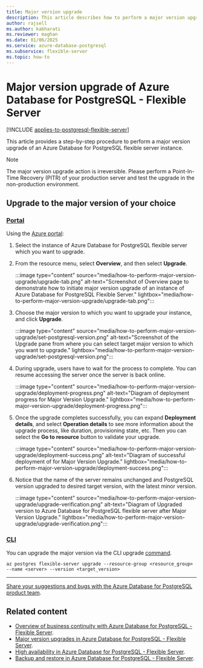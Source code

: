 ```yaml
---
title: Major version upgrade
description: This article describes how to perform a major version upgrade in an Azure Database for PostgreSQL flexible server.
author: rajsell
ms.author: kabharati
ms.reviewer: maghan
ms.date: 01/06/2025
ms.service: azure-database-postgresql
ms.subservice: flexible-server
ms.topic: how-to
---
```


# Major version upgrade of Azure Database for PostgreSQL - Flexible Server

[!INCLUDE [applies-to-postgresql-flexible-server](~/reusable-content/ce-skilling/azure/includes/postgresql/includes/applies-to-postgresql-flexible-server.md)]

This article provides a step-by-step procedure to perform a major version upgrade of an Azure Database for PostgreSQL flexible server instance.

> [!NOTE]  
> The major version upgrade action is irreversible. Please perform a Point-In-Time Recovery (PITR) of your production server and test the upgrade in the non-production environment.

## Upgrade to the major version of your choice

### [Portal](#tab/portal)

Using the [Azure portal](https://portal.azure.com/):

1. Select the instance of Azure Database for PostgreSQL flexible server which you want to upgrade.

2. From the resource menu, select **Overview**, and then select **Upgrade**.
   
   :::image type="content" source="media/how-to-perform-major-version-upgrade/upgrade-tab.png" alt-text="Screenshot of Overview page to demonstrate how to initiate major version upgrade of an instance of Azure Database for PostgreSQL Flexible Server." lightbox="media/how-to-perform-major-version-upgrade/upgrade-tab.png":::


3. Choose the major version to which you want to upgrade your instance, and click **Upgrade**.

   :::image type="content" source="media/how-to-perform-major-version-upgrade/set-postgresql-version.png" alt-text="Screenshot of the Upgrade pane from where you can select target major version to which you want to upgrade." lightbox="media/how-to-perform-major-version-upgrade/set-postgresql-version.png"::: 


4. During upgrade, users have to wait for the process to complete. You can resume accessing the server once the server is back online.

   :::image type="content" source="media/how-to-perform-major-version-upgrade/deployment-progress.png" alt-text="Diagram of deployment progress for Major Version Upgrade." lightbox="media/how-to-perform-major-version-upgrade/deployment-progress.png":::


5. Once the upgrade completes successfully, you can expand **Deployment details**, and select **Operation details** to see more information about the upgrade process, like duration, provisioning state, etc. Then you can select the **Go to resource** button to validate your upgrade.


   :::image type="content" source="media/how-to-perform-major-version-upgrade/deployment-success.png" alt-text="Diagram of successful deployment of for Major Version Upgrade." lightbox="media/how-to-perform-major-version-upgrade/deployment-success.png":::
 

6. Notice that the name of the server remains unchanged and PostgreSQL version upgraded to desired target version, with the latest minor version.


   :::image type="content" source="media/how-to-perform-major-version-upgrade/upgrade-verification.png" alt-text="Diagram of Upgraded version to Azure Database for PostgreSQL flexible server after Major Version Upgrade." lightbox="media/how-to-perform-major-version-upgrade/upgrade-verification.png":::

### [CLI](#tab/cli)

You can upgrade the major version via the CLI upgrade [command](/cli/azure/postgres/flexible-server#az-postgres-flexible-server-upgrade).

```azurecli
az postgres flexible-server upgrade --resource-group <resource_group> --name <server> --version <target_version>
```

---

[Share your suggestions and bugs with the Azure Database for PostgreSQL product team](https://aka.ms/pgfeedback).

## Related content

- [Overview of business continuity with Azure Database for PostgreSQL - Flexible Server](concepts-business-continuity.md).
- [Major version upgrades in Azure Database for PostgreSQL - Flexible Server](concepts-major-version-upgrade.md).
- [High availability in Azure Database for PostgreSQL - Flexible Server](/azure/reliability/reliability-postgresql-flexible-server).
- [Backup and restore in Azure Database for PostgreSQL - Flexible Server](concepts-backup-restore.md).
